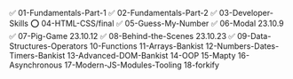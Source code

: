 ✅ 01-Fundamentals-Part-1
✅ 02-Fundamentals-Part-2
✅ 03-Developer-Skills
⭕️ 04-HTML-CSS/final
✅ 05-Guess-My-Number
✅ 06-Modal
23.10.9  ✅ 07-Pig-Game
23.10.12 ✅ 08-Behind-the-Scenes
23.10.23 ✅ 09-Data-Structures-Operators
10-Functions
11-Arrays-Bankist
12-Numbers-Dates-Timers-Bankist
13-Advanced-DOM-Bankist
14-OOP
15-Mapty
16-Asynchronous
17-Modern-JS-Modules-Tooling
18-forkify
